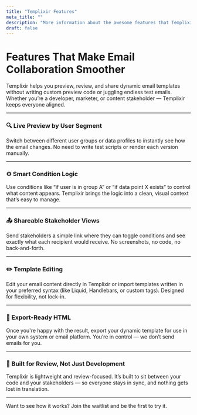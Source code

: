 ```yaml
---
title: "Templixir Features"
meta_title: ""
description: "More information about the awesome features that Templixir provides"
draft: false
---
```


# Features That Make Email Collaboration Smoother

Templixir helps you preview, review, and share dynamic email templates without writing custom preview code or juggling endless test emails. Whether you’re a developer, marketer, or content stakeholder — Templixir keeps everyone aligned.

<hr>

### 🔍 Live Preview by User Segment

Switch between different user groups or data profiles to instantly see how the email changes. No need to write test scripts or render each version manually.

<hr>

### ⚙️ Smart Condition Logic

Use conditions like “if user is in group A” or “if data point X exists” to control what content appears. Templixir brings the logic into a clean, visual context that’s easy to manage.

<hr>

### 📤 Shareable Stakeholder Views

Send stakeholders a simple link where they can toggle conditions and see exactly what each recipient would receive. No screenshots, no code, no back-and-forth.

<hr>

### ✏️ Template Editing

Edit your email content directly in Templixir or import templates written in your preferred syntax (like Liquid, Handlebars, or custom tags). Designed for flexibility, not lock-in.

<hr>

### 🔄 Export-Ready HTML

Once you're happy with the result, export your dynamic template for use in your own system or email platform. You’re in control — we don’t send emails for you.

<hr>

### 🧪 Built for Review, Not Just Development

Templixir is lightweight and review-focused. It’s built to sit between your code and your stakeholders — so everyone stays in sync, and nothing gets lost in translation.

<hr>

Want to see how it works? Join the waitlist and be the first to try it.
